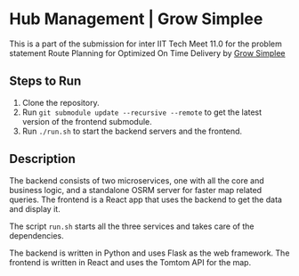 # Hub Management | Grow Simplee

This is a part of the submission for inter IIT Tech Meet 11.0 for the problem statement Route Planning for Optimized On Time Delivery by [Grow Simplee](https://interiit-tech.org/images/ps/High_GS.pdf)

## Steps to Run

1. Clone the repository.
2. Run `git submodule update --recursive --remote` to get the latest version of the frontend submodule.
3. Run `./run.sh` to start the backend servers and the frontend.

## Description

The backend consists of two microservices, one with all the core and business logic, and a standalone OSRM server for faster map related queries. The frontend is a React app that uses the backend to get the data and display it.

The script `run.sh` starts all the three services and takes care of the dependencies. 

The backend is written in Python and uses Flask as the web framework. The frontend is written in React and uses the Tomtom API for the map.
